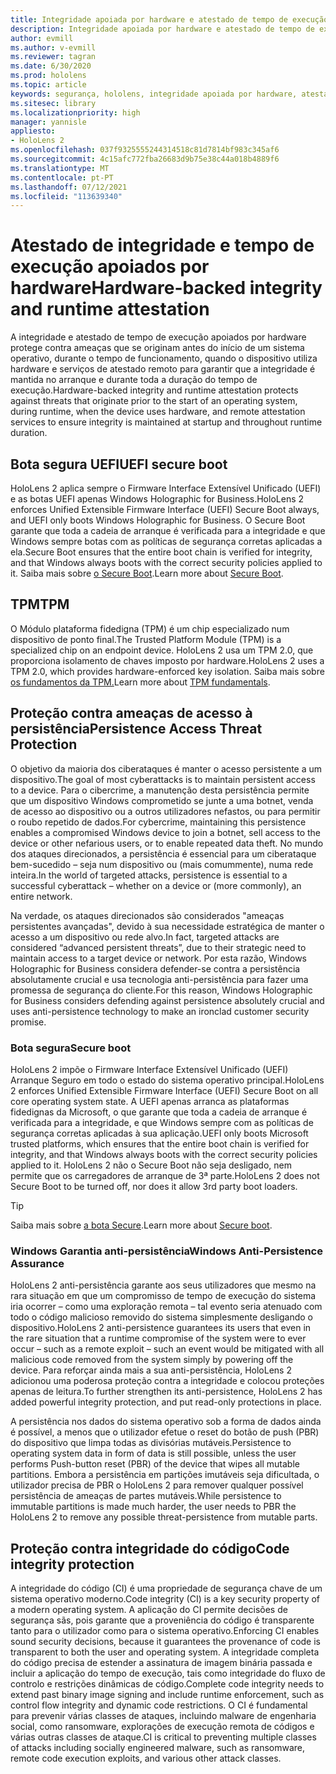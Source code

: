 ```yaml
---
title: Integridade apoiada por hardware e atestado de tempo de execução
description: Integridade apoiada por hardware e atestado de tempo de execução
author: evmill
ms.author: v-evmill
ms.reviewer: tagran
ms.date: 6/30/2020
ms.prod: hololens
ms.topic: article
keywords: segurança, hololens, integridade apoiada por hardware, atestado de tempo de execução, UEFI, boot segura UEFI, boot seguro, TPM, proteção contra ameaças, Windows Anti-Persistência Garantia, integridade do código, proteção de código,
ms.sitesec: library
ms.localizationpriority: high
manager: yannisle
appliesto:
- HoloLens 2
ms.openlocfilehash: 037f9325555244314518c81d7814bf983c345af6
ms.sourcegitcommit: 4c15afc772fba26683d9b75e38c44a018b4889f6
ms.translationtype: MT
ms.contentlocale: pt-PT
ms.lasthandoff: 07/12/2021
ms.locfileid: "113639340"
---
```

# <a name="hardware-backed-integrity-and-runtime-attestation"></a><span data-ttu-id="7a275-104">Atestado de integridade e tempo de execução apoiados por hardware</span><span class="sxs-lookup"><span data-stu-id="7a275-104">Hardware-backed integrity and runtime attestation</span></span>

<span data-ttu-id="7a275-105">A integridade e atestado de tempo de execução apoiados por hardware protege contra ameaças que se originam antes do início de um sistema operativo, durante o tempo de funcionamento, quando o dispositivo utiliza hardware e serviços de atestado remoto para garantir que a integridade é mantida no arranque e durante toda a duração do tempo de execução.</span><span class="sxs-lookup"><span data-stu-id="7a275-105">Hardware-backed integrity and runtime attestation protects against threats that originate prior to the start of an operating system, during runtime, when the device uses hardware, and remote attestation services to ensure integrity is maintained at startup and throughout runtime duration.</span></span>

## <a name="uefi-secure-boot"></a><span data-ttu-id="7a275-106">Bota segura UEFI</span><span class="sxs-lookup"><span data-stu-id="7a275-106">UEFI secure boot</span></span>

<span data-ttu-id="7a275-107">HoloLens 2 aplica sempre o Firmware Interface Extensível Unificado (UEFI) e as botas UEFI apenas Windows Holographic for Business.</span><span class="sxs-lookup"><span data-stu-id="7a275-107">HoloLens 2 enforces Unified Extensible Firmware Interface (UEFI) Secure Boot always, and UEFI only boots Windows Holographic for Business.</span></span>
<span data-ttu-id="7a275-108">O Secure Boot garante que toda a cadeia de arranque é verificada para a integridade e que Windows sempre botas com as políticas de segurança corretas aplicadas a ela.</span><span class="sxs-lookup"><span data-stu-id="7a275-108">Secure Boot ensures that the entire boot chain is verified for integrity, and that Windows always boots with the correct security policies applied to it.</span></span> <span data-ttu-id="7a275-109">Saiba mais sobre [o Secure Boot](/windows-hardware/design/device-experiences/oem-secure-boot).</span><span class="sxs-lookup"><span data-stu-id="7a275-109">Learn more about [Secure Boot](/windows-hardware/design/device-experiences/oem-secure-boot).</span></span>

## <a name="tpm"></a><span data-ttu-id="7a275-110">TPM</span><span class="sxs-lookup"><span data-stu-id="7a275-110">TPM</span></span>

<span data-ttu-id="7a275-111">O Módulo plataforma fidedigna (TPM) é um chip especializado num dispositivo de ponto final.</span><span class="sxs-lookup"><span data-stu-id="7a275-111">The Trusted Platform Module (TPM) is a specialized chip on an endpoint device.</span></span> <span data-ttu-id="7a275-112">HoloLens 2 usa um TPM 2.0, que proporciona isolamento de chaves imposto por hardware.</span><span class="sxs-lookup"><span data-stu-id="7a275-112">HoloLens 2 uses a TPM 2.0, which provides hardware-enforced key isolation.</span></span> <span data-ttu-id="7a275-113">Saiba mais sobre [os fundamentos da TPM.](/windows/security/information-protection/tpm/tpm-fundamentals)</span><span class="sxs-lookup"><span data-stu-id="7a275-113">Learn more about [TPM fundamentals](/windows/security/information-protection/tpm/tpm-fundamentals).</span></span>

## <a name="persistence-access-threat-protection"></a><span data-ttu-id="7a275-114">Proteção contra ameaças de acesso à persistência</span><span class="sxs-lookup"><span data-stu-id="7a275-114">Persistence Access Threat Protection</span></span>

<span data-ttu-id="7a275-115">O objetivo da maioria dos ciberataques é manter o acesso persistente a um dispositivo.</span><span class="sxs-lookup"><span data-stu-id="7a275-115">The goal of most cyberattacks is to maintain persistent access to a device.</span></span> <span data-ttu-id="7a275-116">Para o cibercrime, a manutenção desta persistência permite que um dispositivo Windows comprometido se junte a uma botnet, venda de acesso ao dispositivo ou a outros utilizadores nefastos, ou para permitir o roubo repetido de dados.</span><span class="sxs-lookup"><span data-stu-id="7a275-116">For cybercrime, maintaining this persistence enables a compromised Windows device to join a botnet, sell access to the device or other nefarious users, or to enable repeated data theft.</span></span> <span data-ttu-id="7a275-117">No mundo dos ataques direcionados, a persistência é essencial para um ciberataque bem-sucedido – seja num dispositivo ou (mais comummente), numa rede inteira.</span><span class="sxs-lookup"><span data-stu-id="7a275-117">In the world of targeted attacks, persistence is essential to a successful cyberattack – whether on a device or (more commonly), an entire network.</span></span>  

<span data-ttu-id="7a275-118">Na verdade, os ataques direcionados são considerados "ameaças persistentes avançadas", devido à sua necessidade estratégica de manter o acesso a um dispositivo ou rede alvo.</span><span class="sxs-lookup"><span data-stu-id="7a275-118">In fact, targeted attacks are considered “advanced persistent threats”, due to their strategic need to maintain access to a target device or network.</span></span> <span data-ttu-id="7a275-119">Por esta razão, Windows Holographic for Business considera defender-se contra a persistência absolutamente crucial e usa tecnologia anti-persistência para fazer uma promessa de segurança do cliente.</span><span class="sxs-lookup"><span data-stu-id="7a275-119">For this reason, Windows Holographic for Business considers defending against persistence absolutely crucial and uses anti-persistence technology to make an ironclad customer security promise.</span></span>

### <a name="secure-boot"></a><span data-ttu-id="7a275-120">Bota segura</span><span class="sxs-lookup"><span data-stu-id="7a275-120">Secure boot</span></span>

<span data-ttu-id="7a275-121">HoloLens 2 impõe o Firmware Interface Extensível Unificado (UEFI) Arranque Seguro em todo o estado do sistema operativo principal.</span><span class="sxs-lookup"><span data-stu-id="7a275-121">HoloLens 2 enforces Unified Extensible Firmware Interface (UEFI) Secure Boot on all core operating system state.</span></span> <span data-ttu-id="7a275-122">A UEFI apenas arranca as plataformas fidedignas da Microsoft, o que garante que toda a cadeia de arranque é verificada para a integridade, e que Windows sempre com as políticas de segurança corretas aplicadas à sua aplicação.</span><span class="sxs-lookup"><span data-stu-id="7a275-122">UEFI only boots Microsoft trusted platforms, which ensures that the entire boot chain is verified for integrity, and that Windows always boots with the correct security policies applied to it.</span></span> <span data-ttu-id="7a275-123">HoloLens 2 não o Secure Boot não seja desligado, nem permite que os carregadores de arranque de 3ª parte.</span><span class="sxs-lookup"><span data-stu-id="7a275-123">HoloLens 2 does not Secure Boot to be turned off, nor does it allow 3rd party boot loaders.</span></span>

> [!Tip]
> <span data-ttu-id="7a275-124">Saiba mais sobre [a bota Secure](/windows-hardware/design/device-experiences/oem-secure-boot).</span><span class="sxs-lookup"><span data-stu-id="7a275-124">Learn more about [Secure boot](/windows-hardware/design/device-experiences/oem-secure-boot).</span></span>

### <a name="windows-anti-persistence-assurance"></a><span data-ttu-id="7a275-125">Windows Garantia anti-persistência</span><span class="sxs-lookup"><span data-stu-id="7a275-125">Windows Anti-Persistence Assurance</span></span>

<span data-ttu-id="7a275-126">HoloLens 2 anti-persistência garante aos seus utilizadores que mesmo na rara situação em que um compromisso de tempo de execução do sistema iria ocorrer – como uma exploração remota – tal evento seria atenuado com todo o código malicioso removido do sistema simplesmente desligando o dispositivo.</span><span class="sxs-lookup"><span data-stu-id="7a275-126">HoloLens 2 anti-persistence guarantees its users that even in the rare situation that a runtime compromise of the system were to ever occur – such as a remote exploit – such an event would be mitigated with all malicious code removed from the system simply by powering off the device.</span></span> <span data-ttu-id="7a275-127">Para reforçar ainda mais a sua anti-persistência, HoloLens 2 adicionou uma poderosa proteção contra a integridade e colocou proteções apenas de leitura.</span><span class="sxs-lookup"><span data-stu-id="7a275-127">To further strengthen its anti-persistence, HoloLens 2 has added powerful integrity protection, and put read-only protections in place.</span></span>

<span data-ttu-id="7a275-128">A persistência nos dados do sistema operativo sob a forma de dados ainda é possível, a menos que o utilizador efetue o reset do botão de push (PBR) do dispositivo que limpa todas as divisórias mutáveis.</span><span class="sxs-lookup"><span data-stu-id="7a275-128">Persistence to operating system data in form of data is still possible, unless the user performs Push-button reset (PBR) of the device that wipes all mutable partitions.</span></span> <span data-ttu-id="7a275-129">Embora a persistência em partições imutáveis seja dificultada, o utilizador precisa de PBR o HoloLens 2 para remover qualquer possível persistência de ameaças de partes mutáveis.</span><span class="sxs-lookup"><span data-stu-id="7a275-129">While persistence to immutable partitions is made much harder, the user needs to PBR the HoloLens 2 to remove any possible threat-persistence from mutable parts.</span></span>

## <a name="code-integrity-protection"></a><span data-ttu-id="7a275-130">Proteção contra integridade do código</span><span class="sxs-lookup"><span data-stu-id="7a275-130">Code integrity protection</span></span>

<span data-ttu-id="7a275-131">A integridade do código (CI) é uma propriedade de segurança chave de um sistema operativo moderno.</span><span class="sxs-lookup"><span data-stu-id="7a275-131">Code integrity (CI) is a key security property of a modern operating system.</span></span> <span data-ttu-id="7a275-132">A aplicação do CI permite decisões de segurança sãs, pois garante que a proveniência do código é transparente tanto para o utilizador como para o sistema operativo.</span><span class="sxs-lookup"><span data-stu-id="7a275-132">Enforcing CI enables sound security decisions, because it guarantees the provenance of code is transparent to both the user and operating system.</span></span> <span data-ttu-id="7a275-133">A integridade completa do código precisa de estender a assinatura de imagem binária passada e incluir a aplicação do tempo de execução, tais como integridade do fluxo de controlo e restrições dinâmicas de código.</span><span class="sxs-lookup"><span data-stu-id="7a275-133">Complete code integrity needs to extend past binary image signing and include runtime enforcement, such as control flow integrity and dynamic code restrictions.</span></span> <span data-ttu-id="7a275-134">O CI é fundamental para prevenir várias classes de ataques, incluindo malware de engenharia social, como ransomware, explorações de execução remota de códigos e várias outras classes de ataque.</span><span class="sxs-lookup"><span data-stu-id="7a275-134">CI is critical to preventing multiple classes of attacks including socially engineered malware, such as ransomware, remote code execution exploits, and various other attack classes.</span></span>

